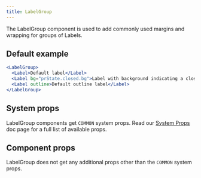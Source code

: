 ```yaml
---
title: LabelGroup
---
```


The LabelGroup component is used to add commonly used margins and wrapping for groups of Labels.

## Default example

```jsx live
<LabelGroup>
  <Label>Default label</Label>
  <Label bg="prState.closed.bg">Label with background indicating a closed PR state</Label>
  <Label outline>Default outline label</Label>
</LabelGroup>
```

## System props

LabelGroup components get `COMMON` system props. Read our [System Props](/system-props) doc page for a full list of available props.

## Component props

LabelGroup does not get any additional props other than the `COMMON` system props.
